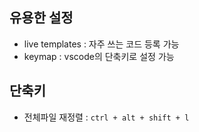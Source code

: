 ## 유용한 설정

* live templates : 자주 쓰는 코드 등록 가능
* keymap : vscode의 단축키로 설정 가능

## 단축키

* 전체파일 재정렬 : `ctrl + alt + shift + l`

  